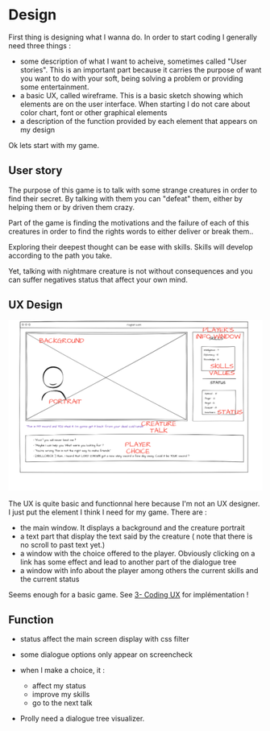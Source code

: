 # Design

First thing is designing what I wanna do. In order to start coding I generally need three things :

- some description of what I want to acheive, sometimes called "User stories". This is an important part because it carries the purpose of want 
you want to do with your soft, being solving a problem or providing some entertainment.
- a basic UX, called wireframe. This is a basic sketch showing which elements are on the user interface.
 When starting I do not care about color chart, font or other graphical elements
- a description of the function provided by each element that appears on my design

Ok lets start with my game.

## User story

The purpose of this game is to talk with some strange creatures in order to find their secret. By talking with them you can "defeat" them, either by helping them or by driven them crazy.

Part of the game is finding the motivations and the failure of each of this creatures in order to find the rights words to either deliver or break them..

Exploring their deepest thought can be ease with skills. Skills will develop according to the path you take.

Yet, talking with nightmare creature is not without consequences and you can suffer negatives status that affect your own mind.

## UX Design

![wireframe](./image/wireframe.png)

The UX is quite basic and functionnal here because I'm not an UX designer.
I just put the element I think I need for my game. There are :

- the main  window. It displays a background and the creature portrait
- a text part that display the text said by the creature ( note that there is no scroll to past text yet.)
- a window with the choice offered to the player. Obviously clicking on a link has some effect and lead to another part of the dialogue tree
- a window with info about the player among others the current skills and the current status

Seems enough for a basic game.
See [3- Coding UX](step-3_coding_ux.md) for implémentation !

## Function

- status affect the main screen display with css filter
- some dialogue options only appear on screencheck
- when I make a choice, it :
  - affect my status
  - improve my skills
  - go to the next talk
  
- Prolly need a dialogue tree visualizer.